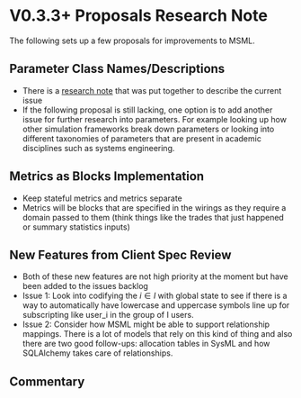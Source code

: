 # V0.3.3+ Proposals Research Note

The following sets up a few proposals for improvements to MSML.

## Parameter Class Names/Descriptions

- There is a [research note](https://github.com/BlockScience/MSML/blob/main/research_notes/2024-05-03%20Parameter%20Class%20Naming.md) that was put together to describe the current issue
- If the following proposal is still lacking, one option is to add another issue for further research into parameters. For example looking up how other simulation frameworks break down parameters or looking into different taxonomies of parameters that are present in academic disciplines such as systems engineering.

## Metrics as Blocks Implementation

- Keep stateful metrics and metrics separate
- Metrics will be blocks that are specified in the wirings as they require a domain passed to them (think things like the trades that just happened or summary statistics inputs)

## New Features from Client Spec Review

- Both of these new features are not high priority at the moment but have been added to the issues backlog
- Issue 1: Look into codifying the $i \in I$ with global state to see if there is a way to automatically have lowercase and uppercase symbols line up for subscripting like user_i in the group of I users.
- Issue 2: Consider how MSML might be able to support relationship mappings. There is a lot of models that rely on this kind of thing and also there are two good follow-ups: allocation tables in SysML and how SQLAlchemy takes care of relationships.

## Commentary

